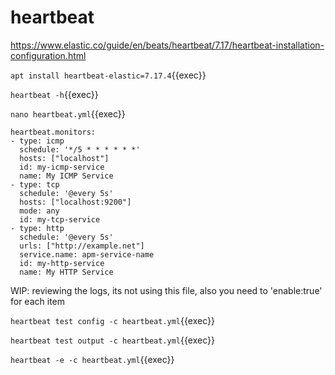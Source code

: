 # heartbeat

https://www.elastic.co/guide/en/beats/heartbeat/7.17/heartbeat-installation-configuration.html

`apt install heartbeat-elastic=7.17.4`{{exec}}

`heartbeat -h`{{exec}}

`nano heartbeat.yml`{{exec}}

```
heartbeat.monitors:
- type: icmp
  schedule: '*/5 * * * * * *' 
  hosts: ["localhost"]
  id: my-icmp-service
  name: My ICMP Service
- type: tcp
  schedule: '@every 5s' 
  hosts: ["localhost:9200"]
  mode: any 
  id: my-tcp-service
- type: http
  schedule: '@every 5s'
  urls: ["http://example.net"]
  service.name: apm-service-name 
  id: my-http-service
  name: My HTTP Service
  ```

  WIP: reviewing the logs, its not using this file, also you need to 'enable:true' for each item

`heartbeat test config -c heartbeat.yml`{{exec}}

`heartbeat test output -c heartbeat.yml`{{exec}}


`heartbeat -e -c heartbeat.yml`{{exec}}

